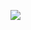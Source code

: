 ![]([http://url/to/img.png](https://media.discordapp.net/attachments/997934907991015515/998963379848876153/IMG_0787-1-1.gif))
